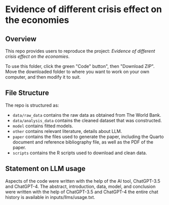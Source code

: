 # Evidence of different crisis effect on the economies 

## Overview

This repo provides users to reproduce the project: *Evidence of different crisis effect on the economies*.

To use this folder, click the green "Code" button", then "Download ZIP". Move the downloaded folder to where you want to work on your own computer, and then modify it to suit.


## File Structure

The repo is structured as:

-   `data/raw_data` contains the raw data as obtained from The World Bank.
-   `data/analysis_data` contains the cleaned dataset that was constructed.
-   `model` contains fitted models. 
-   `other` contains relevant literature, details about LLM. 
-   `paper` contains the files used to generate the paper, including the Quarto document and reference bibliography file, as well as the PDF of the paper. 
-   `scripts` contains the R scripts used to download and clean data.


## Statement on LLM usage

Aspects of the code were written with the help of the AI tool, ChatGPT-3.5 and ChatGPT-4. The abstract, introduction, data, model, and conclusion were written with the help of  ChatGPT-3.5 and ChatGPT-4 the entire chat history is available in inputs/llms/usage.txt.
